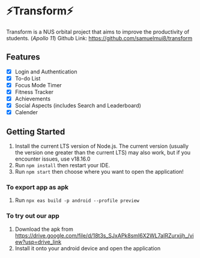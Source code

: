# ⚡Transform⚡
Transform is a NUS orbital project that aims to improve the productivity of students. (_Apollo 11_)
Github Link: https://github.com/samuelmui8/transform

## Features
- [x] Login and Authentication
- [x] To-do List
- [x] Focus Mode Timer
- [x] Fitness Tracker
- [x] Achievements
- [x] Social Aspects (includes Search and Leaderboard)
- [x] Calender

## Getting Started
1. Install the current LTS version of Node.js. The current version (usually the version one greater than the current LTS) may also work, but if you encounter issues, use v18.16.0
2. Run `npm install` then restart your IDE.
3. Run `npm start` then choose where you want to open the application!

### To export app as apk
1. Run `npx eas build -p android --profile preview`

### To try out our app
1. Download the apk from https://drive.google.com/file/d/18t3s_SJxAPk8smI6X2WL7aIRZurxjjh_/view?usp=drive_link
2. Install it onto your android device and open the application
